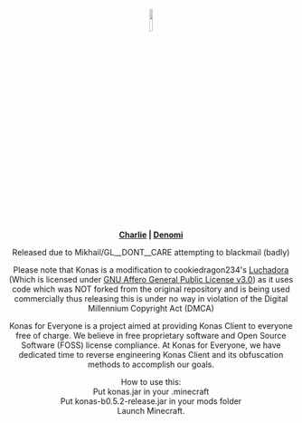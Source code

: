 <p align="center">
 <img src ="https://i.imgur.com/QiDjFLC.png" width="10%" height="10%"/>
 <br>
 <b>
  <a href="https://github.com/charlie353535">Charlie</a> |
  <a href="https://github.com/KohimaNayagato">Denomi</a>
 </b>
</p>

<p align="center"> Released due to Mikhail/GL__DONT__CARE attempting to blackmail (badly)</p>
<p align="center"> Please note that Konas is a modification to cookiedragon234's <a href="https://github.com/x4e/Luchadora">Luchadora</a> (Which is licensed under <a href="https://www.gnu.org/licenses/gpl-3.0.en.html">GNU Affero General Public License v3.0</a>) as it uses code which was NOT forked from the original repository and is being used commercially thus releasing this is under no way in violation of the Digital Millennium Copyright Act (DMCA) </p>

<p align="center">Konas for Everyone is a project aimed at providing Konas Client to everyone free of charge. We believe in free proprietary software and Open Source Software (FOSS) license compliance. At Konas for Everyone, we have dedicated time to reverse engineering Konas Client and its obfuscation methods to accomplish our goals.</p>

<p align="center">How to use this:<br>
Put konas.jar in your .minecraft<br>
Put konas-b0.5.2-release.jar in your mods folder<br>
Launch Minecraft.
</p>
